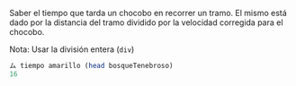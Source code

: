 Saber el tiempo que tarda un chocobo en recorrer un tramo. El mismo está dado por la distancia del tramo dividido por la velocidad corregida para el chocobo.

Nota: Usar la división entera (```div```)

```haskell
ム tiempo amarillo (head bosqueTenebroso)
16
```